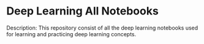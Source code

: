 # Deep Learning All Notebooks

Description: This repository consist of all the deep learning notebooks used for learning and practicing deep learning concepts.